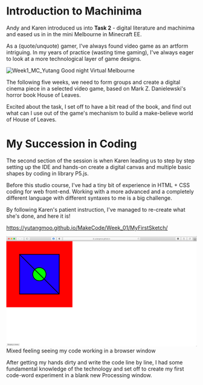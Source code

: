 # Introduction to Machinima

Andy and Karen introduced us into **Task 2** - digital literature and machinima and eased us in in the mini Melbourne in Minecraft EE.

As a (quote/unquote) gamer, I've always found video game as an artform intriguing. In my years of practice (wasting time gaming), I've always eager to look at a more technological layer of game designs. 

![Week1_MC_Yutang](/Images/Week1_MC_Yutang.jpg)
Good night Virtual Melbourne

The following five weeks, we need to form groups and create a digital cinema piece in a selected video game, based on Mark Z. Danielewski's horror book House of Leaves. 

Excited about the task, I set off to have a bit read of the book, and find out what can I use out of the game's mechanism to build a make-believe world of House of Leaves.



# My Succession in Coding

The second section of the session is when Karen leading us to step by step setting up the IDE and hands-on create a digital canvas and multiple basic shapes by coding in library P5.js. 

Before this studio course, I've had a tiny bit of experience in HTML + CSS coding for web front-end. Working with a more advanced and a completely different language with different syntaxes to me is a big challenge.

By following Karen's patient instruction, I've managed to re-create what she's done, and here it is!

https://yutangmoo.github.io/MakeCode/Week_01/MyFirstSketch/ 

![Week1_Coding_Yutang](https://github.com/YutangMoo/MakeCode/blob/master/Week_01/Images/Week1_Coding_Yutang.png)
Mixed feeling seeing my code working in a browser window

After getting my hands dirty and write the code line by line, I had some fundamental knowledge of the technology and set off to create my first code-word experiment in a blank new Processing window.
